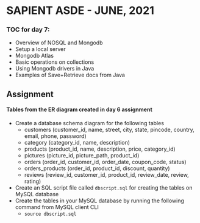 # SAPIENT ASDE - JUNE, 2021

### TOC for day 7:

-   Overview of NOSQL and Mongodb
-   Setup a local server
-   Mongodb Atlas
-   Basic operations on collections
-   Using Mongodb drivers in Java
-   Examples of Save+Retrieve docs from Java

## Assignment

#### Tables from the ER diagram created in day 6 assignment

-   Create a database schema diagram for the following tables
    -   customers (customer_id, name, street, city, state, pincode, country, email, phone, password)
    -   category (category_id, name, description)
    -   products (product_id, name, description, price, category_id)
    -   pictures (picture_id, picture_path, product_id)
    -   orders (order_id, customer_id, order_date, coupon_code, status)
    -   orders_products (order_id, product_id, discount, quantity)
    -   reviews (review_id, customer_id, product_id, review_date, review, rating)
-   Create an SQL script file called `dbscript.sql` for creating the tables on MySQL database
-   Create the tables in your MySQL database by running the following command from MySQL client CLI
    -   `source dbscript.sql`
